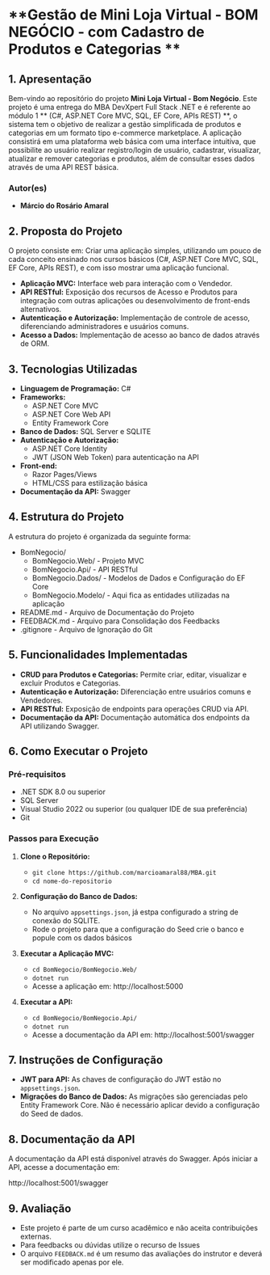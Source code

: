 # **Gestão de Mini Loja Virtual - BOM NEGÓCIO - com Cadastro de Produtos e Categorias **

## **1. Apresentação**

Bem-vindo ao repositório do projeto **Mini Loja Virtual - Bom Negócio**. Este projeto é uma entrega do MBA DevXpert Full Stack .NET e é referente ao módulo 1 ** (C#, 
ASP.NET Core MVC, SQL, EF Core, APIs REST)  **, o sistema tem o objetivo de realizar a gestão simplificada de produtos e categorias em um formato tipo e-commerce marketplace.
A aplicação consistirá em uma plataforma web básica com uma interface 
intuitiva, que possibilite ao usuário realizar registro/login de usuário, cadastrar, 
visualizar, atualizar e remover categorias e produtos, além de consultar esses 
dados através de uma API REST básica. 

### **Autor(es)**
- **Márcio do Rosário Amaral**


## **2. Proposta do Projeto**

O projeto consiste em: 
     Criar uma aplicação simples, utilizando um pouco de cada conceito ensinado nos cursos básicos (C#, ASP.NET Core MVC, SQL, EF Core, APIs REST), e com isso mostrar uma aplicação funcional.

- **Aplicação MVC:** Interface web para interação com o Vendedor.
- **API RESTful:** Exposição dos recursos de Acesso e Produtos para integração com outras aplicações ou desenvolvimento de front-ends alternativos.
- **Autenticação e Autorização:** Implementação de controle de acesso, diferenciando administradores e usuários comuns.
- **Acesso a Dados:** Implementação de acesso ao banco de dados através de ORM.

## **3. Tecnologias Utilizadas**

- **Linguagem de Programação:** C#
- **Frameworks:**
  - ASP.NET Core MVC
  - ASP.NET Core Web API
  - Entity Framework Core
- **Banco de Dados:** SQL Server e SQLITE
- **Autenticação e Autorização:**
  - ASP.NET Core Identity
  - JWT (JSON Web Token) para autenticação na API
- **Front-end:**
  - Razor Pages/Views
  - HTML/CSS para estilização básica
- **Documentação da API:** Swagger

## **4. Estrutura do Projeto**

A estrutura do projeto é organizada da seguinte forma:


- BomNegocio/
  - BomNegocio.Web/ - Projeto MVC
  - BomNegocio.Api/ - API RESTful
  - BomNegocio.Dados/ - Modelos de Dados e Configuração do EF Core
  - BomNegocio.Modelo/ - Aqui fica as entidades utilizadas na aplicação
- README.md   - Arquivo de Documentação do Projeto
- FEEDBACK.md - Arquivo para Consolidação dos Feedbacks
- .gitignore  - Arquivo de Ignoração do Git

## **5. Funcionalidades Implementadas**

- **CRUD para Produtos e Categorias:** Permite criar, editar, visualizar e excluir Produtos e Categorias.
- **Autenticação e Autorização:** Diferenciação entre usuários comuns e Vendedores.
- **API RESTful:** Exposição de endpoints para operações CRUD via API.
- **Documentação da API:** Documentação automática dos endpoints da API utilizando Swagger.

## **6. Como Executar o Projeto**

### **Pré-requisitos**

- .NET SDK 8.0 ou superior
- SQL Server
- Visual Studio 2022 ou superior (ou qualquer IDE de sua preferência)
- Git

### **Passos para Execução**

1. **Clone o Repositório:**
   - `git clone https://github.com/marcioamaral88/MBA.git`
   - `cd nome-do-repositorio`

2. **Configuração do Banco de Dados:**
   - No arquivo `appsettings.json`, já estpa configurado a string de conexão do SQLITE.
   - Rode o projeto para que a configuração do Seed crie o banco e popule com os dados básicos

3. **Executar a Aplicação MVC:**
   - `cd BomNegocio/BomNegocio.Web/`
   - `dotnet run`
   - Acesse a aplicação em: http://localhost:5000

4. **Executar a API:**
   - `cd BomNegocio/BomNegocio.Api/`
   - `dotnet run`
   - Acesse a documentação da API em: http://localhost:5001/swagger

## **7. Instruções de Configuração**

- **JWT para API:** As chaves de configuração do JWT estão no `appsettings.json`.
- **Migrações do Banco de Dados:** As migrações são gerenciadas pelo Entity Framework Core. Não é necessário aplicar devido a configuração do Seed de dados.

## **8. Documentação da API**

A documentação da API está disponível através do Swagger. Após iniciar a API, acesse a documentação em:

http://localhost:5001/swagger

## **9. Avaliação**

- Este projeto é parte de um curso acadêmico e não aceita contribuições externas. 
- Para feedbacks ou dúvidas utilize o recurso de Issues
- O arquivo `FEEDBACK.md` é um resumo das avaliações do instrutor e deverá ser modificado apenas por ele.
